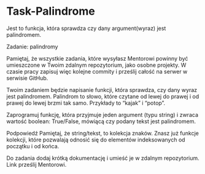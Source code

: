 # Task-Palindrome

Jest to funkcja, która sprawdza czy dany argument(wyraz) jest palindromem.

Zadanie: palindromy

Pamiętaj, że wszystkie zadania, które wysyłasz Mentorowi powinny być umieszczone w Twoim zdalnym repozytorium,
jako osobne projekty. W czasie pracy zapisuj więc kolejne commity i prześlij całość na serwer w serwisie GitHub.

Twoim zadaniem będzie napisanie funkcji, 
która sprawdza, czy dany wyraz jest palindromem. 
Palindrom to słowo, które czytane od lewej do prawej i od prawej do lewej brzmi tak samo. Przykłady to “kajak” i “potop”.

Zaprogramuj funkcję, która przyjmuje jeden argument (typu string)
i zwraca wartość boolean: True/False, mówiącą czy podany tekst jest palindromem.

Podpowiedź
Pamiętaj, że string/tekst, to kolekcja znaków. 
Znasz już funkcje kolekcji, które pozwalają odnosić się do elementów indeksowanych od początku
i od końca.

Do zadania dodaj krótką dokumentację i umieść je w zdalnym repozytorium. Link prześlij Mentorowi.
